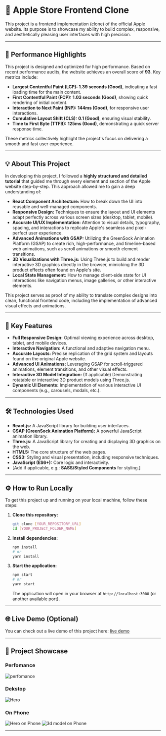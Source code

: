 # 🍎 Apple Store Frontend Clone

This project is a frontend implementation (clone) of the official Apple website. Its purpose is to showcase my ability to build complex, responsive, and aesthetically pleasing user interfaces with high precision.

-----
## 🚀 Performance Highlights

This project is designed and optimized for high performance. Based on recent performance audits, the website achieves an overall score of **93**. Key metrics include:

  * **Largest Contentful Paint (LCP):** **1.39 seconds (Good)**, indicating a fast loading time for the main content.
  * **First Contentful Paint (FCP):** **1.03 seconds (Good)**, showing quick rendering of initial content.
  * **Interaction to Next Paint (INP):** **144ms (Good)**, for responsive user interactions.
  * **Cumulative Layout Shift (CLS):** **0.1 (Good)**, ensuring visual stability.
  * **Time to First Byte (TTFB):** **125ms (Good)**, demonstrating a quick server response time.

These metrics collectively highlight the project's focus on delivering a smooth and fast user experience.

-----
## 💡 About This Project

In developing this project, I followed a **highly structured and detailed tutorial** that guided me through every element and section of the Apple website step-by-step. This approach allowed me to gain a deep understanding of:

  * **React Component Architecture:** How to break down the UI into reusable and well-managed components.
  * **Responsive Design:** Techniques to ensure the layout and UI elements adapt perfectly across various screen sizes (desktop, tablet, mobile).
  * **Accurate UI/UX Implementation:** Attention to visual details, typography, spacing, and interactions to replicate Apple's seamless and pixel-perfect user experience.
  * **Advanced Animations with GSAP:** Utilizing the GreenSock Animation Platform (GSAP) to create rich, high-performance, and timeline-based web animations, such as scroll animations or smooth element transitions.
  * **3D Visualizations with Three.js:** Using Three.js to build and render interactive 3D graphics directly in the browser, mimicking the 3D product effects often found on Apple's site.
  * **Local State Management:** How to manage client-side state for UI interactions like navigation menus, image galleries, or other interactive elements.

This project serves as proof of my ability to translate complex designs into clean, functional frontend code, including the implementation of advanced visual effects and animations.

-----

## 🚀 Key Features

  * **Full Responsive Design:** Optimal viewing experience across desktop, tablet, and mobile devices.
  * **Interactive Navigation:** A functional and adaptive navigation menu.
  * **Accurate Layouts:** Precise replication of the grid system and layouts found on the original Apple website.
  * **Advanced UI Animations:** Leveraging GSAP for scroll-triggered animations, element transitions, and other visual effects.
  * **Interactive 3D Model Integration:** (If applicable) Demonstrating rotatable or interactive 3D product models using Three.js.
  * **Dynamic UI Elements:** Implementation of various interactive UI components (e.g., carousels, modals, etc.).

-----

## 🛠️ Technologies Used

  * **React.js:** A JavaScript library for building user interfaces.
  * **GSAP (GreenSock Animation Platform):** A powerful JavaScript animation library.
  * **Three.js:** A JavaScript library for creating and displaying 3D graphics on the web.
  * **HTML5:** The core structure of the web pages.
  * **CSS3:** Styling and visual presentation, including responsive techniques.
  * **JavaScript (ES6+):** Core logic and interactivity.
  * [Add if applicable, e.g.: **SASS/Styled Components** for styling.]

-----

## ⚙️ How to Run Locally

To get this project up and running on your local machine, follow these steps:

1.  **Clone this repository:**
    ```bash
    git clone [YOUR_REPOSITORY_URL]
    cd [YOUR_PROJECT_FOLDER_NAME]
    ```
2.  **Install dependencies:**
    ```bash
    npm install
    # or
    yarn install
    ```
3.  **Start the application:**
    ```bash
    npm start
    # or
    yarn start
    ```
    The application will open in your browser at `http://localhost:3000` (or another available port).

-----

## 🌐 Live Demo (Optional)

You can check out a live demo of this project here:
[live demo](https://apple-store-react-gsap-threejs-clon.vercel.app)

-----

## 📸 Project Showcase

### Perfomance
![perfomance](https://github.com/okiabrian123/apple-store-react-gsap-threejs-clone/blob/main/screenshots/perfomance.png?raw=true)

### Dekstop
![Hero](https://github.com/okiabrian123/apple-store-react-gsap-threejs-clone/blob/main/screenshots/Screenshot%20hero.png?raw=true)

### On Phone
![Hero on Phone](https://github.com/okiabrian123/apple-store-react-gsap-threejs-clone/blob/main/screenshots/Screenshot%20hero%20on%20phone.png?raw=true)
![3d model on Phone](https://raw.githubusercontent.com/okiabrian123/apple-store-react-gsap-threejs-clone/refs/heads/main/screenshots/Screenshot%20model%203d%20on%20phone.png)



-----
